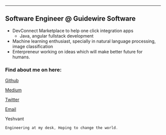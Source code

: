 ---
## Software Engineer @ Guidewire Software

* DevConnect Marketplace to help one click integration apps 
  + Java, angular fullstack development
* Machine learning enthusiast, specially in natural language processing, image classification
* Enterpreneur working on ideas which will make better future for humans.

### Find about me on here:

[Github](https://github.com/yeshvantbhavnasi)

[Medium](https://medium.com/@yeshvantbhavnas)

[Twitter](https://twitter.com/yeshvantbhavnas)

[Email](mailto:yeshvantbhavnasi@gmail.com)

Yeshvant
```java
Engineering at my desk, Hoping to change the world.
```
